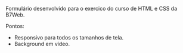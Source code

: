 Formulário desenvolvido para o exercico do curso de HTML e CSS da B7Web.

Pontos:

- Responsivo para todos os tamanhos de  tela.
- Background em vídeo.